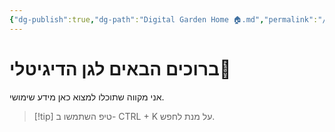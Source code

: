 ```yaml
---
{"dg-publish":true,"dg-path":"Digital Garden Home 🏠.md","permalink":"/digital-garden-home/","contentClasses":"rtl","tags":["gardenEntry"],"noteIcon":"🏠"}
---
```



#  ברוכים הבאים לגן הדיגיטלי🌳
אני מקווה שתוכלו למצוא כאן מידע שימושי.


>[!tip] טיפ
>השתמשו ב- CTRL + K על מנת לחפש.
